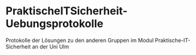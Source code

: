 # PraktischeITSicherheit-Uebungsprotokolle
Protokolle der Lösungen zu den anderen Gruppen im Modul Praktische-IT-Sicherheit an der Uni Ulm
